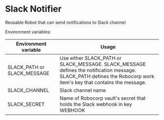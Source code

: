 # Slack Notifier

Reusable Robot that can send notifications to Slack channel

Environment variables:

| Environment variable  | Usage |
| ------------- | ------------- |
| SLACK_PATH or SLACK_MESSAGE | Use either SLACK_PATH or SLACK_MESSAGE. SLACK_MESSAGE defines the notification message. SLACK_PATH defines the Robocorp work item's key that contains the message.  |
| SLACK_CHANNEL  | Slack channel name  |
| SLACK_SECRET  | Name of Robocorp vault's secret that holds the Slack webhook in key WEBHOOK |


